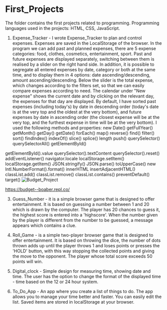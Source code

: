 # First_Projects 
The folder contains the first projects related to programming.
Programming languages ​​used in the projects: HTML, CSS, JavaScript.

1) Expense_Tracker - I wrote Expense_Tracker to plan and control expenses. Expenses are saved in the LocalStorage of the browser. In the program we can add past and planned expenses, there are 5 expense categories: food, clothes, cosmetics, entertainment, sport. Past and future expenses are displayed separately, switching between them is realised by a slider on the right hand side. In addition, it is possible to segregate all entered expenses by date, category or both at the same time, and to display them in 4 options: date ascending/descending, amount ascending/descending. Below the slider is the total expense, which changes according to the filters set, so that we can easily compare expenses according to need. The calendar under "New expense" shows the current date and by clicking on the relevant day, the expenses for that day are displayed. By default, I have sorted past expenses (including today's) by date in descending order (today's date is at the very top and the oldest at the very bottom), and future expenses by date in ascending order (the closest expense will be at the very top, and the furthest expense in time will be at the very bottom).
I used the following methods and properties:
new Date()        getFullYear()         getMonth()         getDay()               getDate()
forEach()         map()                 reverse()          find()                 filter()
sort()            findIndex()           indexOf()          slice()                splice()
length            push()                querySelector()    querySelectorAll()     getElementById()

getElementById().value         querySelector().textContent            querySelector().reset()
addEventListener()             navigator.locale                       localStorage.setItem()
localStorage.getItem()         JSON.stringify()                       JSON.parse()
toUpperCase()                  new Intl.NumberFormat().format()       innerHTML
insertAdjacentHTML()           classList.add()                        classList.remove()
classList.contains()           preventDefault()                       target()
![Budget_Project](https://github.com/BoaBer/First_Projects/assets/132903600/09ebaf54-9904-4a27-abed-d3a4a6a81da6)

https://budget--boaber.repl.co/

3) Guess_Number - it is a simple browser game that is designed to offer entertainment.
   It is based on guessing a number between 1 and 20 which is drawn by the computer.
   The player has 20 chances to guess it, the highest score is entered into a 'highscore'.
   When the number given by the player is different from the number to be guessed, a message appears which contains a clue.

4) Roll_Game - is a simple two-player browser game that is designed to offer entertainment.
   It is based on throwing the dice, the number of dots thrown adds up until the player throws 1
   and loses points or presses the 'HOLD' button, with this way stopping the collected points and giving the move to the opponent.
   The player whose total score exceeds 50 points will win.

5) Digital_clock - Simple design for measuring time, showing date and time. The user has the option to change the format
   of the displayed time - time based on the 12 or 24 hour system.

6) To_Do_App - An app where you create a list of things to do. The app allows you to manage your time better and faster.
   You can easily edit the list. Saved items are stored in localStorage at your browser.

